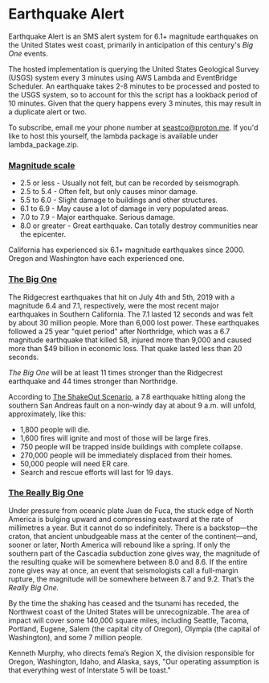 # Earthquake Alert

Earthquake Alert is an SMS alert system for 6.1+ magnitude earthquakes on the United States west coast, primarily in anticipation of this century's _Big One_ events.

The hosted implementation is querying the United States Geological Survey (USGS) system every 3 minutes using AWS Lambda and EventBridge Scheduler. An earthquake takes 2-8 minutes to be processed and posted to the USGS system, so to account for this the script has a lookback period of 10 minutes. Given that the query happens every 3 minutes, this may result in a duplicate alert or two.

To subscribe, email me your phone number at seastco@proton.me. If you'd like to host this yourself, the lambda package is available under lambda_package.zip.

### [Magnitude scale](https://en.wikipedia.org/wiki/Moment_magnitude_scale)
- 2.5 or less - Usually not felt, but can be recorded by seismograph.
- 2.5 to 5.4 - Often felt, but only causes minor damage.
- 5.5 to 6.0 - Slight damage to buildings and other structures.
- 6.1 to 6.9 - May cause a lot of damage in very populated areas.
- 7.0 to 7.9 - Major earthquake. Serious damage.
- 8.0 or greater - Great earthquake. Can totally destroy communities near the epicenter.

California has experienced six 6.1+ magnitude earthquakes since 2000. Oregon and Washington have each experienced one.

### [The Big One](https://laist.com/news/climate-environment/the-big-one-is-coming-to-southern-california-this-is-your-survival-guide)

The Ridgecrest earthquakes that hit on July 4th and 5th, 2019 with a magnitude 6.4 and 7.1, respectively, were the most recent major earthquakes in Southern California. The 7.1 lasted 12 seconds and was felt by about 30 million people. More than 6,000 lost power. These earthquakes followed a 25 year "quiet period" after Northridge, which was a 6.7 magnitude earthquake that killed 58, injured more than 9,000 and caused more than $49 billion in economic loss. That quake lasted less than 20 seconds.

_The Big One_ will be at least 11 times stronger than the Ridgecrest earthquake and 44 times stronger than Northridge.

According to [The ShakeOut Scenario](https://pubs.usgs.gov/of/2008/1150/), a 7.8 earthquake hitting along the southern San Andreas fault on a non-windy day at about 9 a.m. will unfold, approximately, like this:
- 1,800 people will die.
- 1,600 fires will ignite and most of those will be large fires.
- 750 people will be trapped inside buildings with complete collapse.
- 270,000 people will be immediately displaced from their homes.
- 50,000 people will need ER care.
- Search and rescue efforts will last for 19 days.

### [The Really Big One](https://www.newyorker.com/magazine/2015/07/20/the-really-big-one)

Under pressure from oceanic plate Juan de Fuca, the stuck edge of North America is bulging upward and compressing eastward at the rate of millimetres a year. But it cannot do so indefinitely. There is a backstop—the craton, that ancient unbudgeable mass at the center of the continent—and, sooner or later, North America will rebound like a spring. If only the southern part of the Cascadia subduction zone gives way, the magnitude of the resulting quake will be somewhere between 8.0 and 8.6. If the entire zone gives way at once, an event that seismologists call a full-margin rupture, the magnitude will be somewhere between 8.7 and 9.2. That’s the _Really Big One._

By the time the shaking has ceased and the tsunami has receded, the Northwest coast of the United States will be unrecognizable. The area of impact will cover some 140,000 square miles, including Seattle, Tacoma, Portland, Eugene, Salem (the capital city of Oregon), Olympia (the capital of Washington), and some 7 million people.

Kenneth Murphy, who directs fema’s Region X, the division responsible for Oregon, Washington, Idaho, and Alaska, says, "Our operating assumption is that everything west of Interstate 5 will be toast."

